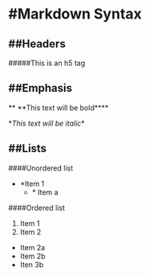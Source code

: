 # #Markdown Syntax
## ##Headers
#####This is an h5 tag

## ##Emphasis
** \*\*This text will be bold****

\**This text will be italic*\*

## ##Lists
####Unordered list
* \*Item 1
  * \*  Item a 

####Ordered list
1. Item 1
2. Item 2
  * Item 2a
  * Item 2b
  * Iten 3b